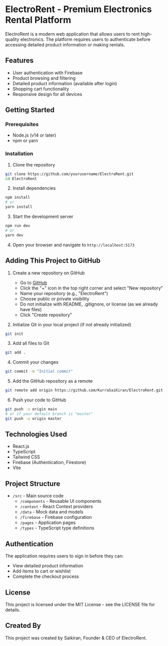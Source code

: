 # ElectroRent - Premium Electronics Rental Platform

ElectroRent is a modern web application that allows users to rent high-quality electronics. The platform requires users to authenticate before accessing detailed product information or making rentals.

## Features

- User authentication with Firebase
- Product browsing and filtering
- Detailed product information (available after login)
- Shopping cart functionality
- Responsive design for all devices

## Getting Started

### Prerequisites

- Node.js (v14 or later)
- npm or yarn

### Installation

1. Clone the repository
```bash
git clone https://github.com/yourusername/ElectroRent.git
cd ElectroRent
```

2. Install dependencies
```bash
npm install
# or
yarn install
```

3. Start the development server
```bash
npm run dev
# or
yarn dev
```

4. Open your browser and navigate to `http://localhost:5173`

## Adding This Project to GitHub

1. Create a new repository on GitHub
   - Go to [GitHub](https://github.com)
   - Click the "+" icon in the top right corner and select "New repository"
   - Name your repository (e.g., "ElectroRent")
   - Choose public or private visibility
   - Do not initialize with README, .gitignore, or license (as we already have files)
   - Click "Create repository"

2. Initialize Git in your local project (if not already initialized)
```bash
git init
```

3. Add all files to Git
```bash
git add .
```

4. Commit your changes
```bash
git commit -m "Initial commit"
```

5. Add the GitHub repository as a remote
```bash
git remote add origin https://github.com/KurraSaiKiran/ElectroRent.git
```

6. Push your code to GitHub
```bash
git push -u origin main
# or if your default branch is "master"
git push -u origin master
```

## Technologies Used

- React.js
- TypeScript
- Tailwind CSS
- Firebase (Authentication, Firestore)
- Vite

## Project Structure

- `/src` - Main source code
  - `/components` - Reusable UI components
  - `/context` - React Context providers
  - `/data` - Mock data and models
  - `/firebase` - Firebase configuration
  - `/pages` - Application pages
  - `/types` - TypeScript type definitions

## Authentication

The application requires users to sign in before they can:
- View detailed product information
- Add items to cart or wishlist
- Complete the checkout process

## License

This project is licensed under the MIT License - see the LICENSE file for details.

## Created By

This project was created by Saikiran, Founder & CEO of ElectroRent.
